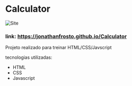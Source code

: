 # Calculator

![Site](https://i.imgur.com/B339iKW.png "Calculator")
### link: https://jonathanfrosto.github.io/Calculator
Projeto realizado para treinar HTML/CSS/Javscript

tecnologias utilizadas:
- HTML
- CSS
- Javascript
